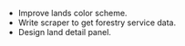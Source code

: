 * Improve lands color scheme.
* Write scraper to get forestry service data.
* Design land detail panel.
